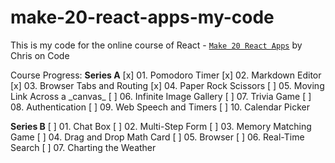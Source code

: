 # make-20-react-apps-my-code

This is my code for the online course of React - [`Make 20 React Apps`](https://20reactapps.com/) by Chris on Code

Course Progress:
**Series A**
[x] 01. Pomodoro Timer
[x] 02. Markdown Editor
[x] 03. Browser Tabs and Routing
[x] 04. Paper Rock Scissors
[ ] 05. Moving Link Across a \_canvas\_
[ ] 06. Infinite Image Gallery
[ ] 07. Trivia Game
[ ] 08. Authentication
[ ] 09. Web Speech and Timers
[ ] 10. Calendar Picker

**Series B**
[ ] 01. Chat Box
[ ] 02. Multi-Step Form
[ ] 03. Memory Matching Game
[ ] 04. Drag and Drop Math Card
[ ] 05. Browser
[ ] 06. Real-Time Search
[ ] 07. Charting the Weather

